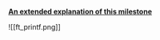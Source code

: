 [**An extended explanation of this milestone**](https://github.com/zikocult/Cursus42/tree/main/02_ring)

![[ft_printf.png]]